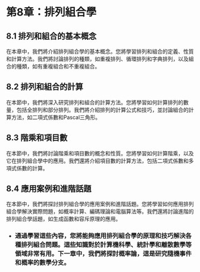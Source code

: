 第8章：排列組合學
==============
## 8.1 排列和組合的基本概念
在本章中，我們將介紹排列組合學的基本概念。您將學習排列和組合的定義、性質和計算方法。我們將討論排列的種類，如重複排列、循環排列和字典排列，以及組合的種類，如有重複組合和不重複組合。

## 8.2 排列和組合的計算
在本節中，我們將深入研究排列和組合的計算方法。您將學習如何計算排列的數量，包括全排列和部分排列。我們將介紹排列的計算公式和技巧，並討論組合的計算方法，如二項式係數和Pascal三角形。

## 8.3 階乘和項目數
在本節中，我們將討論階乘和項目數的概念和性質。您將學習如何計算階乘，以及它在排列組合學中的應用。我們還將介紹項目數的計算方法，包括二項式係數和多項式係數的計算。

## 8.4 應用案例和進階話題
在本節中，我們將探討排列組合學的應用案例和進階話題。您將學習如何應用排列組合學解決實際問題，如概率計算、編碼理論和電腦算法等。我們還將討論進階的排列組合學話題，如生成函數和容斥原理的應用。

* ### 通過學習這些內容，您將能夠應用排列組合學的原理和技巧解決各種排列組合問題。這些知識對於計算機科學、統計學和離散數學等領域非常有用。下一章中，我們將探討概率論，這是研究隨機事件和概率的數學分支。
